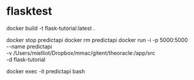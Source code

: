 # flasktest


docker build -t flask-tutorial:latest .

docker stop predictapi
docker rm predictapi
docker run -i -p 5000:5000 \
--name predictapi  \
-v /Users/mielliot/Dropbox/mmac/gitent/theoracle:/app/src \
-d flask-tutorial


docker exec -it predictapi bash



